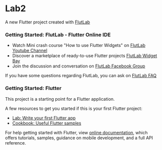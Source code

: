 # Lab2

A new Flutter project created with [FlutLab](https://flutlab.io)

### Getting Started: FlutLab - Flutter Online IDE

- Watch Mini crash course "How to use Flutter Widgets" on [FlutLab Youtube Channel](https://www.youtube.com/channel/UC7ZOPQm4JFlvBc9WeynLX_g)
- Discover a marketplace of ready-to-use Flutter projects [FlutLab Widget Bay](https://widgetbay.flutlab.io/)
- Join the discussion and conversation on [FlutLab Facebook Group](https://www.facebook.com/groups/flutlab/)

If you have some questions regarding FlutLab, you can ask on [FlutLab FAQ](https://faq.flutlab.io/)

### Getting Started: Flutter

This project is a starting point for a Flutter application.

A few resources to get you started if this is your first Flutter project:

- [Lab: Write your first Flutter app](https://flutter.dev/docs/get-started/codelab)
- [Cookbook: Useful Flutter samples](https://flutter.dev/docs/cookbook)

For help getting started with Flutter, view
[online documentation](https://flutter.dev/docs), which offers tutorials,
samples, guidance on mobile development, and a full API reference.
